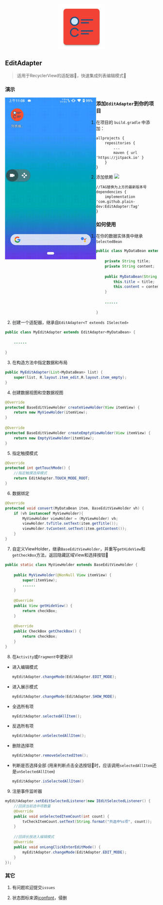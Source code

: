 <div align="center">
  <img src="./app/src/main/ic_launcher-web.png" width='150px' alt="ic_launcher-web">
</div>

## EditAdapter

>适用于RecyclerView的适配器🚥，快速集成列表编辑模式🧾

### 演示

<img src='screenshot/demo.gif' width = '300' style="float:left"   />

### 添加`EditAdapter`到你的项目

1. 在项目的 `build.gradle` 中添加：

```
allprojects {
    repositories {
	    ...
	    maven { url 'https://jitpack.io' }
    }
}
```

2. 添加依赖 [![](https://jitpack.io/v/plain-dev/EditAdapter.svg)](https://jitpack.io/#plain-dev/EditAdapter)

```
//TAG替换为上方的最新版本号
dependencies {
    implementation 'com.github.plain-dev:EditAdapter:Tag'
}
```

### 如何使用

1. 在你的数据实体类中继承`SelectedBean`

```java
public class MyDataBean extends SelectedBean {

    private String title;
    private String content;

    public MyDataBean(String title, String content) {
        this.title = title;
        this.content = content;
    }

  	......
    
}
```

2. 创建一个适配器，继承自`EditAdapter<T extends ISelected>`

```java
public class MyEditAdapter extends EditAdapter<MyDataBean> {
    
  	......
      
}
```

3. 在构造方法中指定数据和布局

```java
public MyEditAdapter(List<MyDataBean> list) {
    super(list, R.layout.item_edit,R.layout.item_empty);
}
```

4. 创建数据视图和空数据视图

```java
@Override
protected BaseEditViewHolder createViewHolder(View itemView) {
    return new MyViewHolder(itemView);
}

@Override
protected BaseEditViewHolder createEmptyViewHolder(View itemView) {
    return new EmptyViewHolder(itemView);
}
```

5. 指定触摸模式

```java
@Override
protected int getTouchMode() {
    //指定触摸选择模式
    return EditAdapter.TOUCH_MODE_ROOT;
}
```

6. 数据绑定

```java
@Override
protected void convert(MyDataBean item, BaseEditViewHolder vh) {
    if (vh instanceof MyViewHolder){
        MyViewHolder viewHolder = (MyViewHolder) vh;
        viewHolder.tvTitle.setText(item.getTitle());
        viewHolder.tvContent.setText(item.getContent());
    }
}
```

7. 自定义ViewHolder，继承`BaseEditViewHolder`，并重写`getHideView`和`getCheckBox`方法，返回隐藏区域View和选择按钮🔘

```java
public static class MyViewHolder extends BaseEditViewHolder {

    public MyViewHolder(@NonNull View itemView) {
        super(itemView);
        ......
    }

    @Override
    public View getHideView() {
        return checkBox;
    }

    @Override
    public CheckBox getCheckBox() {
        return checkBox;
    }
}
```

8. 在`Activity`或`Fragment`中更新UI

  - 进入编辑模式

    ```java
    myEditAdapter.changeMode(EditAdapter.EDIT_MODE);
    ```

  - 进入展示模式

    ```java
    myEditAdapter.changeMode(EditAdapter.SHOW_MODE);
    ```

  - 全选所有项

    ```java
    myEditAdapter.selectedAllItem();
    ```

  - 反选所有项

    ```java
    myEditAdapter.unSelectedAllItem();
    ```

  - 删除选择项

    ```java
    myEditAdapter.removeSelectedItem();
    ```

  - 判断是否选择全部 (用来判断点击全选按钮🔘时，应该调用`selectedAllItem`还是`unSelectedAllItem`)

    ```java
    myEditAdapter.isSelectedAllItem()
    ```

9. 注册事件监听器

```java
myEditAdapter.setEditSelectedListener(new IEditSelectedListener() {
  	//回调当前选中项数量
    @Override
    public void onSelectedItemCount(int count) {
        tvCheckItemCount.setText(String.format("共选中%s项", count));
    }
		
  	//回调长按进入编辑模式
    @Override
    public void onLongClickEnterEditMode() {
        myEditAdapter.changeMode(EditAdapter.EDIT_MODE);
    }
});
```

### 其它

1. 有问题欢迎提交`issues`

2. 状态图标来源[iconfont](https://www.iconfont.cn/)，侵删
